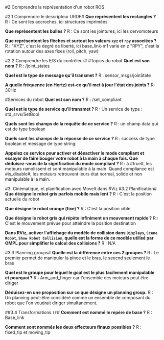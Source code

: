 #2 Comprendre la représentation d'un robot ROS

#2.1 Comprendre le descripteur URDF#
**Que représentent les rectangles ?** 
R : Ce sont les accroches, ici structures imprimées

**Que représentent les bulles ?**
R : Ce sont les jointures, ici les cervomoteurs

**Que représentent les flèches et surtout les valeurs `xyz` et `rpy` associées ?**
R : "XYZ", c'est le degré de liberté, ici base_link-m1 varie en z
"RPY", c'est la rotation autour des axes fixes (roll, pitch, yaw)


#2.2 Comprendre les E/S du contrôleur#
#Topics du robot
**Quel est son nom ?**
R : /joint_states

**Quel est le type de message qu'il transmet ?**
R : sensor_msgs/joinState

**A quelle fréquence (en Hertz) est-ce qu'il met à jour l'état des joints ?**
R: 30Hz
 

#Services du robot
**Quel est son nom ?** 
R : /set_compliant

**Quel est le type de service qu'il transmet ?** 
R : Un service de type : std_srvs/SetBool 


**Quels sont les champs de la requête de ce service ?**
R : un champ data qui est de type boolean

**Quels sont les champs de la réponse de ce service ?**
R : success de type boolean et message de type string


**Appelez ce service pour activer et désactiver le mode compliant et essayer de faire bouger votre robot à la main à chaque fois. Que déduisez-vous de la signification du mode compliant ?** 
R : à #true#, les moteurs ramolissent et sont manipulable à la main. Quand compliance est #is_disable#, les moteurs retrouvent leurs état normal, solide et non manipulable à la main.




#3. Cinématique, et planification avec MoveIt dans RViz
#3.2 Planification#
**Que désigne le robot gris parfois mobile mais lent ?**
R : C'est la position actuelle du robot

**Que désigne le robot orange (fixe) ?**
R : C'est la position cible


**Que désigne le robot gris qui répète infiniment un mouvement rapide ?**
R : C'est le mouvement prévue pour atteindre la position destination

**Dans RViz, activer l'affichage du modèle de collision dans `Displays`, `Scene Robot`, `Show Robot Collision`, quelle est la forme de ce modèle utilisé par OMPL pour simplifier le calcul des collisions ?**
R : N/A


#3.3 Planning groups#
**Quelle est la différence entre ces 2 groupes ?**
R : Le premier permet de manipuler la pince et le bras, le seocnd seulement le bras

**Quel est le groupe pour lequel le goal est le plus facilement manipulable et pourquoi ?** 
R : Arm_and_finger car l'ensemble des moteurs peut être diriger


**Déduisez-en une proposition sur ce que désigne un planning group.**
R : Un planning peut-être considéré comme un ensemble de composant du robot que l'on voudrait diriger simultanément.


##3.4 Transformations `tf`#
**Comment est nommé le repère de base ?** 
R : Base_link

**Comment sont nommés les deux effecteurs finaux possibles ?**
R : fixed_tip et moving_tip
